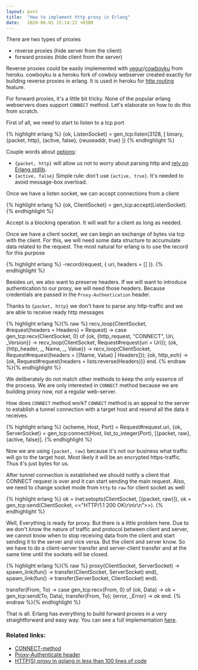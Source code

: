 ```yaml
---
layout: post
title:  "How to implement http proxy in Erlang"
date:   2020-06-01 15:14:22 +0300
---
```


There are two types of proxies

- reverse proxies (hide server from the client)
- forward proxies (hide client from the server)

Reverse proxies could be easily implemented with [vegur](https://github.com/heroku/vegur)/[cowboyku](https://github.com/heroku/cowboyku) from heroku. cowboyku is a heroku fork of cowboy webserver created exactly for building reverse proxies in erlang. It is used in heroku for [http routing](https://devcenter.heroku.com/articles/http-routing) feature.

For forward proxies, it's a little bit tricky. None of the popular erlang webservers does support `CONNECT` method. Let's elaborate on how to do this from scratch.

First of all, we need to start to listen to a tcp port

{% highlight erlang %}
{ok, ListenSocket} = gen_tcp:listen(3128, [
    binary,
    {packet, http},
    {active, false},
    {reuseaddr, true}
])
{% endhighlight %}

Couple words about [options](http://erlang.org/doc/man/gen_tcp.html#type-listen_option):
  - `{packet, http}` will allow us not to worry about parsing http and [rely on Erlang stdlib](http://erlang.org/doc/man/erlang.html#decode_packet-3).
  - `{active, false}` Simple rule: don't use `{active, true}`. It's needed to avoid message-box overload.

Once we have a listen socket, we can accept connections from a client

{% highlight erlang %}
{ok, ClientSocket} = gen_tcp:accept(ListenSocket).
{% endhighlight %}

Accept is a blocking operation. It will wait for a client as long as needed.

Once we have a client socket, we can begin an exchange of bytes via tcp with the client. For this, we will need some data structure to accumulate data related to the request. The most natural for erlang is to use the record for this purpose

{% highlight erlang %}
-record(request, {
    uri,
    headers = []
}).
{% endhighlight %}

Besides uri, we also want to preserve headers. If we will want to introduce authentication to our proxy, we will need those headers. Because credentials are passed in the `Proxy-Authentication` header.


Thanks to `{packet, http}` we don't have to parse any http-traffic and we are able to receive ready http messages

{% highlight erlang %}{% raw %}
recv_loop(ClientSocket, #request{headers = Headers} = Request) ->
    case gen_tcp:recv(ClientSocket, 0) of
        {ok, {http_request, "CONNECT", Uri, _Version}} ->
            recv_loop(ClientSocket, Request#request{uri = Uri});
        {ok, {http_header, _, Name, _, Value}} ->
            recv_loop(ClientSocket, Request#request{headers = [{Name, Value} | Headers]});
        {ok, http_eoh} ->
            {ok, Request#request{headers = lists:reverse(Headers)}}
    end.
{% endraw %}{% endhighlight %}

We deliberately do not match other methods to keep the only essence of the process. We are only interested in `CONNECT` method because we are building proxy now, not a regular web-server.

How does `CONNECT` method work? `CONNECT` method is an appeal to the server to establish a tunnel connection with a target host and resend all the data it receives.

{% highlight erlang %}
{scheme, Host, Port} = Request#request.uri,
{ok, ServerSocket} = gen_tcp:connect(Host, list_to_integer(Port), [{packet, raw}, {active, false}].
{% endhighlight %}

Now we are using `{packet, raw}` because it's not our business what traffic will go to the target host. Most likely it will be an encrypted https-traffic. Thus it's just bytes for us.

After tunnel connection is established we should notify a client that CONNECT request is over and it can start sending the main request. Also, we need to change socket mode from `http` to `raw` for client socket as well

{% highlight erlang %}
ok = inet:setopts(ClientSocket, [{packet, raw}]),
ok = gen_tcp:send(ClientSocket, <<"HTTP/1.1 200 OK\r\n\r\n">>).
{% endhighlight %}

Well, Everything is ready for proxy. But there is a little problem here. Due to we don't know the nature of traffic and protocol between client and server, we cannot know when to stop receiving data from the client and start sending it to the server and vice versa. But the client and server know. So we have to do a client-server transfer and server-client transfer and at the same time until the sockets will be closed.

{% highlight erlang %}{% raw %}
proxy(ClientSocket, ServerSocket) ->
    spawn_link(fun() -> transfer(ClientSocket, ServerSocket) end),
    spawn_link(fun() -> transfer(ServerSocket, ClientSocket) end).

transfer(From, To) ->
    case gen_tcp:recv(From, 0) of
        {ok, Data} ->
            ok = gen_tcp:send(To, Data),
            transfer(From, To);
        {error, _Error} ->
            ok
    end.
{% endraw %}{% endhighlight %}

That is all. Erlang has everything to build forward proxies in a very straightforward and easy way. You can see a full implementation [here](https://github.com/tank-bohr/reimagined-dollop).


### Related links:

- [CONNECT-method](https://developer.mozilla.org/en-US/docs/Web/HTTP/Methods/CONNECT)
- [Proxy-Authenticate header](https://developer.mozilla.org/en-US/docs/Web/HTTP/Headers/Proxy-Authenticate)
- [HTTP(S) proxy in golang in less than 100 lines of code](https://medium.com/@mlowicki/http-s-proxy-in-golang-in-less-than-100-lines-of-code-6a51c2f2c38c)
